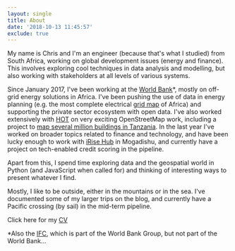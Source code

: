 ```yaml
---
layout: single
title: About
date: '2018-10-13 11:45:57'
exclude: true
---
```


My name is Chris  and I'm an engineer (because that's what I studied) from South Africa, working on global development issues (energy and finance). This involves exploring cool techniques in data analysis and modelling, but also working with stakeholders at all levels of various systems.

Since January 2017, I've been working at the [World Bank](http://www.worldbank.org/)*, mostly on off-grid energy solutions in Africa. I've been pushing the use of data in energy planning (e.g. the most complete electrical [grid map](https://africagrid.energydata.info/) of Africa) and supporting the private sector ecosystem with open data. I've also worked extensively with [HOT](https://www.hotosm.org/) on very exciting OpenStreetMap work, including a project to [map several million buildings in Tanzania](https://www.hotosm.org/projects/mini-grids/). In the last year I've worked on broader topics related to finance and technology, and have been lucky enough to work with [iRise Hub](http://irisehub.so/) in Mogadishu, and currently have a project on tech-enabled credit scoring in the pipeline.

Apart from this, I spend time exploring data and the geospatial world in Python (and JavaScript when called for) and thinking of interesting ways to present whatever I find.

Mostly, I like to be outside, either in the mountains or in the sea. I've documented some of my larger trips on the blog, and currently have a Pacific crossing (by sail) in the mid-term pipeline.

Click here for my [CV](/assets/pdf/cv.pdf)

*Also the [IFC](https://www.ifc.org/), which is part of the World Bank Group, but not part of the World Bank...